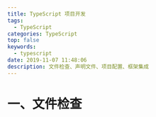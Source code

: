 ```yaml
---
title: TypeScript 项目开发
tags:
  - TypeScript
categories: TypeScript
top: false
keywords:
  - typescript
date: 2019-11-07 11:48:06
description: 文件检查、声明文件、项目配置、框架集成
---
```


# 一、文件检查





















